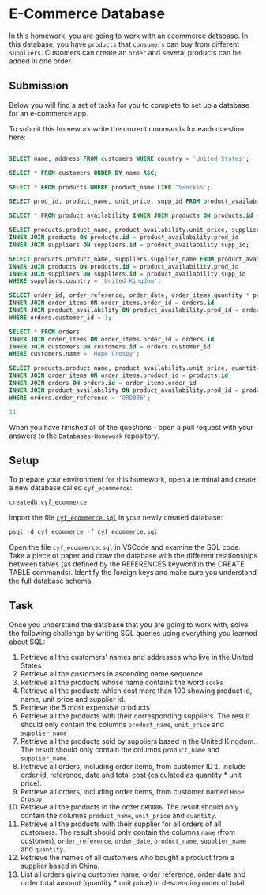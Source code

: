 # E-Commerce Database

In this homework, you are going to work with an ecommerce database. In this database, you have `products` that `consumers` can buy from different `suppliers`. Customers can create an `order` and several products can be added in one order.

## Submission

Below you will find a set of tasks for you to complete to set up a database for an e-commerce app.

To submit this homework write the correct commands for each question here:

```sql

SELECT name, address FROM customers WHERE country = 'United States';

SELECT * FROM customers ORDER BY name ASC;

SELECT * FROM products WHERE product_name LIKE '%socks%';

SELECT prod_id, product_name, unit_price, supp_id FROM product_availability INNER JOIN products ON products.id = product_availability.prod_id WHERE product_availability.unit_price > 100;

SELECT * FROM product_availability INNER JOIN products ON products.id = product_availability.prod_id ORDER BY product_availability.unit_price DESC LIMIT 5;

SELECT products.product_name, product_availability.unit_price, suppliers.supplier_name FROM product_availability
INNER JOIN products ON products.id = product_availability.prod_id
INNER JOIN suppliers ON suppliers.id = product_availability.supp_id;

SELECT products.product_name, suppliers.supplier_name FROM product_availability
INNER JOIN products ON products.id = product_availability.prod_id
INNER JOIN suppliers ON suppliers.id = product_availability.supp_id
WHERE suppliers.country = 'United Kingdom';

SELECT order_id, order_reference, order_date, order_items.quantity * product_availability.unit_price AS total FROM orders
INNER JOIN order_items ON order_items.order_id = orders.id
INNER JOIN product_availability ON product_availability.prod_id = order_items.product_id
WHERE orders.customer_id = 1;

SELECT * FROM orders
INNER JOIN order_items ON order_items.order_id = orders.id
INNER JOIN customers ON customers.id = orders.customer_id
WHERE customers.name = 'Hope Crosby';

SELECT products.product_name, product_availability.unit_price, quantity FROM products
INNER JOIN order_items ON order_items.product_id = products.id
INNER JOIN orders ON orders.id = order_items.order_id
INNER JOIN product_availability ON product_availability.prod_id = products.id
WHERE orders.order_reference = 'ORD006';

11

```

When you have finished all of the questions - open a pull request with your answers to the `Databases-Homework` repository.

## Setup

To prepare your environment for this homework, open a terminal and create a new database called `cyf_ecommerce`:

```sql
createdb cyf_ecommerce
```

Import the file [`cyf_ecommerce.sql`](./cyf_ecommerce.sql) in your newly created database:

```sql
psql -d cyf_ecommerce -f cyf_ecommerce.sql
```

Open the file `cyf_ecommerce.sql` in VSCode and examine the SQL code. Take a piece of paper and draw the database with the different relationships between tables (as defined by the REFERENCES keyword in the CREATE TABLE commands). Identify the foreign keys and make sure you understand the full database schema.

## Task

Once you understand the database that you are going to work with, solve the following challenge by writing SQL queries using everything you learned about SQL:

1. Retrieve all the customers' names and addresses who live in the United States
2. Retrieve all the customers in ascending name sequence
3. Retrieve all the products whose name contains the word `socks`
4. Retrieve all the products which cost more than 100 showing product id, name, unit price and supplier id.
5. Retrieve the 5 most expensive products
6. Retrieve all the products with their corresponding suppliers. The result should only contain the columns `product_name`, `unit_price` and `supplier_name`
7. Retrieve all the products sold by suppliers based in the United Kingdom. The result should only contain the columns `product_name` and `supplier_name`.
8. Retrieve all orders, including order items, from customer ID `1`. Include order id, reference, date and total cost (calculated as quantity \* unit price).
9. Retrieve all orders, including order items, from customer named `Hope Crosby`
10. Retrieve all the products in the order `ORD006`. The result should only contain the columns `product_name`, `unit_price` and `quantity`.
11. Retrieve all the products with their supplier for all orders of all customers. The result should only contain the columns `name` (from customer), `order_reference`, `order_date`, `product_name`, `supplier_name` and `quantity`.
12. Retrieve the names of all customers who bought a product from a supplier based in China.
13. List all orders giving customer name, order reference, order date and order total amount (quantity \* unit price) in descending order of total.
